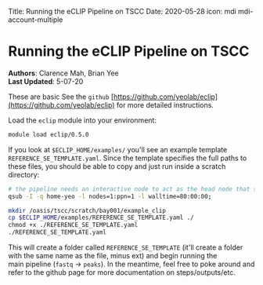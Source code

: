 Title: Running the eCLIP Pipeline on TSCC
Date: 2020-05-28
icon: mdi mdi-account-multiple

# Running the eCLIP Pipeline on TSCC

**Authors**: Clarence Mah, Brian Yee<br>
**Last Updated**: 5-07-20


These are basic See the `github` [https://github.com/yeolab/eclip](https://github.com/yeolab/eclip) for more detailed instructions.

Load the `eclip` module into your environment:

```bash
module load eclip/0.5.0
```

If you look at `$ECLIP_HOME/examples/` you'll see an example template `REFERENCE_SE_TEMPLATE.yaml`. Since the template specifies the full paths to these files, you should be able to copy and just run inside a scratch directory:

```bash
# the pipeline needs an interactive node to act as the head node that submits jobs to other nodes
qsub -I -q home-yeo -l nodes=1:ppn=1 -l walltime=80:00:00;

mkdir /oasis/tscc/scratch/bay001/example_clip
cp $ECLIP_HOME/examples/REFERENCE_SE_TEMPLATE.yaml ./
chmod +x ./REFERENCE_SE_TEMPLATE.yaml
./REFERENCE_SE_TEMPLATE.yaml
```

This will create a folder called `REFERENCE_SE_TEMPLATE` (it'll create a folder with the same name as the file, minus ext) and begin running the main pipeline (`fastq` -> `peaks`). In the meantime, feel free to poke around and refer to the github page for more documentation on steps/outputs/etc.
